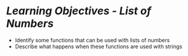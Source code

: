 # ***Learning Objectives - List of Numbers***
- Identify some functions that can be used with lists of numbers
- Describe what happens when these functions are used with strings